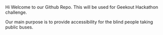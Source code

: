 Hi Welcome to our Github Repo. This will be used for Geekout Hackathon challenge. 

Our main purpose is to provide accessibility for the blind people taking public buses. 